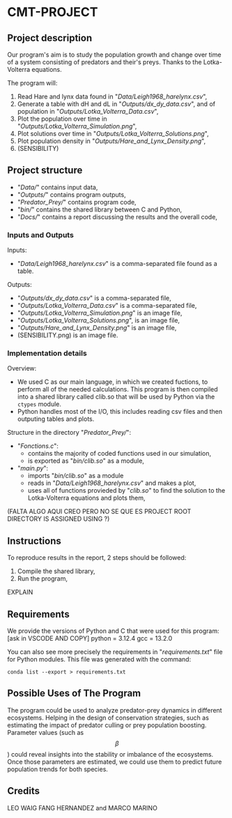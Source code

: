 # CMT-PROJECT 

## Project description

Our program's aim is to study the population growth and change over time of a system consisting of predators and their's preys. Thanks to the Lotka-Volterra equations.

The program will:
1. Read Hare and lynx data found in "*Data/Leigh1968_harelynx.csv*",
2. Generate a table with dH and dL in "*Outputs/dx_dy_data.csv*", and of population in "*Outputs/Lotka_Volterra_Data.csv*",
3. Plot the population over time in "*Outputs/Lotka_Volterra_Simulation.png*",
4. Plot solutions over time in "*Outputs/Lotka_Volterra_Solutions.png*",
5. Plot population density in "*Outputs/Hare_and_Lynx_Density.png*",
6. (SENSIBILITY)

## Project structure
- "*Data/*" contains input data,
- "*Outputs/*" contains program outputs,
- "*Predator_Prey/*" contains program code,
- "*bin/*" contains the shared library between C and Python,
- "*Docs/*" contains a report discussing the results and the overall code,

### Inputs and Outputs

Inputs:
- "*Data/Leigh1968_harelynx.csv*" is a comma-separated file found as a table.
  
Outputs:
- "*Outputs/dx_dy_data.csv*" is a comma-separated file,
- "*Outputs/Lotka_Volterra_Data.csv*" is a comma-separated file,
- "*Outputs/Lotka_Volterra_Simulation.png*" is an image file,
- "*Outputs/Lotka_Volterra_Solutions.png*", is an image file,
- "*Outputs/Hare_and_Lynx_Density.png*" is an image file,
- (SENSIBILITY.png) is an image file. 

### Implementation details
Overview: 
- We used C as our main language, in which we created fuctions, to perform all of the needed calculations. This program is then compiled into a shared library called clib.so that will be used by Python via the `ctypes` module.
- Python handles most of the I/O, this includes reading csv files and then outputing tables and plots.

Structure in the directory "*Predator_Prey/*":
- "*Fonctions.c*":
  - contains the majority of coded functions used in our simulation,
  - is exported as "*bin/clib.so*" as a module,
- "*main.py*":
  - imports "*bin/clib.so*" as a module
  - reads in "*Data/Leigh1968_harelynx.csv*" and makes a plot,
  - uses all of functions provieded by "*clib.so*" to find the solution to the 
    Lotka-Volterra equations and plots them,

(FALTA ALGO AQUI CREO PERO NO SE QUE ES PROJECT ROOT DIRECTORY IS ASSIGNED USING ?) 


## Instructions

To reproduce results in the report, 2 steps should be followed: 
1. Compile the shared library,
2. Run the program,

EXPLAIN 

## Requirements

We provide the versions of Python and C that were used for this program: 
[ask in VSCODE AND COPY]
python = 3.12.4
gcc = 13.2.0 

You can also see more precisely the requirements in "*requirements.txt*" file for Python modules. This file was generated with the command: 
```{sh}
conda list --export > requirements.txt
```
## Possible Uses of The Program 

The program could be used to analyze predator-prey dynamics in different ecosystems. Helping in the design of conservation strategies, such as estimating the impact of predator culling or prey population boosting. 
Parameter values (such as $$\beta$$ ) could reveal insights into the stability or imbalance of the ecosystems. 
Once those parameters are estimated, we could use them to predict future population trends for both species.




## Credits
LEO WAIG FANG HERNANDEZ and MARCO MARINO    
